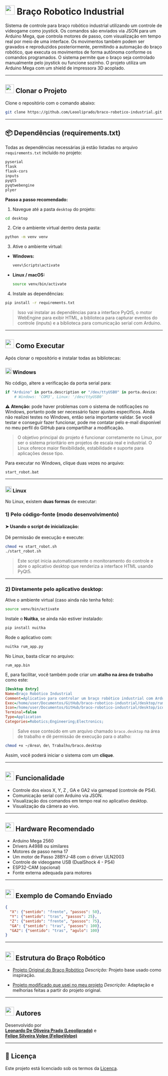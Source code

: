 # <img src="https://img.icons8.com/emoji/48/robot-emoji.png" width="30"/> Braço Robotico Industrial

Sistema de controle para braço robótico industrial utilizando um controle de videogame como joystick. Os comandos são enviados via JSON para um Arduino Mega, que controla motores de passo, com visualização em tempo real por meio de uma interface. Os movimentos também podem ser gravados e reproduzidos posteriormente, permitindo a automação do braço robótico, que executa os movimentos de forma autônoma conforme os comandos programados. O sistema permite que o braço seja controlado manualmente pelo joystick ou funcione sozinho. O projeto utiliza um Arduino Mega com um shield de impressora 3D acoplado.

---

## <img src="https://img.icons8.com/fluency/48/download.png" width="28"/> Clonar o Projeto

Clone o repositório com o comando abaixo:

```bash
git clone https://github.com/Leooliprado/braco-robotico-industrial.git
```

---

## 📦 Dependências (requirements.txt)

Todas as dependências necessárias já estão listadas no arquivo `requirements.txt` incluído no projeto:

```txt
pyserial
flask
flask-cors
inputs
pyqt5
pyqtwebengine
plyer
````

**Passo a passo recomendado:**

1. Navegue até a pasta `desktop` do projeto:

```bash
cd desktop
```

2. Crie o ambiente virtual dentro desta pasta:

```bash
python -m venv venv
```

3. Ative o ambiente virtual:

* **Windows:**

  ```bash
  venv\Scripts\activate
  ```

* **Linux / macOS:**

  ```bash
  source venv/bin/activate
  ```

4. Instale as dependências:

```bash
pip install -r requirements.txt
```

> Isso vai instalar as dependências para a interface PyQt5, o motor WebEngine para exibir HTML, a biblioteca para capturar eventos do controle (inputs) e a biblioteca para comunicação serial com Arduino.

---


## <img src="https://img.icons8.com/fluency/48/play.png" width="28"/> Como Executar

Após clonar o repositório e instalar todas as bibliotecas:

### <img src="https://img.icons8.com/fluency/48/windows-10.png" width="20"/> Windows

No código, altere a verificação da porta serial para:

```python
if "Arduino" in porta.description or "/dev/ttyUSB0" in porta.device:
    # Windows: 'COM3', Linux: '/dev/ttyUSB0'
```

⚠️ **Atenção:** pode haver problemas com o sistema de notificações no Windows, portanto pode ser necessário fazer ajustes específicos.
Ainda não realizei testes no Windows, então seria importante validar.
Se você testar e conseguir fazer funcionar, pode me contatar pelo e-mail disponível no meu perfil do GitHub para compartilhar a modificação.

> O objetivo principal do projeto é funcionar corretamente no Linux, por ser o sistema prioritário em projetos de escala real e industrial. O Linux oferece maior flexibilidade, estabilidade e suporte para aplicações desse tipo.

Para executar no Windows, clique duas vezes no arquivo:

```
start_robot.bat
```

---

### <img src="https://img.icons8.com/color/48/linux.png" width="20"/> Linux

No Linux, existem **duas formas** de executar:


### **1) Pelo código-fonte (modo desenvolvimento)**


#### ➤  Usando o script de inicialização:

Dê permissão de execução e execute:

```bash
chmod +x start_robot.sh
./start_robot.sh
```

> Este script inicia automaticamente o monitoramento do controle e abre o aplicativo desktop que renderiza a interface HTML usando PyQt5.

---

### **2) Diretamente pelo aplicativo desktop:**

Ative o ambiente virtual (caso ainda não tenha feito):

```bash
source venv/bin/activate
```

Instale o **Nuitka**, se ainda não estiver instalado:

```bash
pip install nuitka
```

Rode o aplicativo com:

```bash
nuitka rum_app.py
```


No Linux, basta clicar no arquivo:

```
rum_app.bin
```

E, para facilitar, você também pode criar um **atalho na área de trabalho** como este:

```ini
[Desktop Entry]
Name=Braço Robótico Industrial
Comment=Aplicativo para controlar um braço robótico industrial com Arduino Mega via comunicação serial e controle de PS4.
Exec=/home/user/Documentos/GitHub/braco-robotico-industrial/desktop/rum_app.bin
Icon=/home/user/Documentos/GitHub/braco-robotico-industrial/desktop/icons/icon.png
Terminal=false
Type=Application
Categories=Robotics;Engineering;Electronics;
```

> Salve esse conteúdo em um arquivo chamado `braco.desktop` na área de trabalho e dê permissão de execução para o atalho:

```bash
chmod +x ~/Área\ de\ Trabalho/braco.desktop
```

Assim, você poderá iniciar o sistema com um **clique**.

---


## <img src="https://img.icons8.com/fluency/48/controller.png" width="28"/> Funcionalidade

* Controle dos eixos X, Y, Z , GA e GA2 via gamepad (controle de PS4).
* Comunicação serial com Arduino via JSON.
* Visualização dos comandos em tempo real no aplicativo desktop.
* Visualização da câmera ao vivo.

---


## <img src="https://img.icons8.com/fluency/48/electrical.png" width="28"/> Hardware Recomendado

* Arduino Mega 2560
* Drivers A4988 ou similares
* Motores de passo nema 17
* Um motor de Passo 28BYJ-48 com o driver ULN2003
* Controle de videogame USB (DualShock 4 - PS4)
* ESP32-CAM (opcional)
* Fonte externa adequada para motores

---

## <img src="https://img.icons8.com/fluency/48/source-code.png" width="28"/> Exemplo de Comando Enviado

```json
{
  "X": {"sentido": "frente", "passos": 50},
  "Y": {"sentido": "tras", "passos": 25},
  "Z": {"sentido": "frente", "passos": 75},
  "GA": {"sentido": "tras", "passos": 100},
  "GA2": {"sentido": "tras", "agulo": 100}
}
```

---

## <img src="https://img.icons8.com/fluency/48/robot.png" width="28"/> Estrutura do Braço Robótico

* [Projeto Original do Braço Robótico](https://www.printables.com/model/132260-we-r24-six-axis-robot-arm/files)
  *Descrição:* Projeto base usado como inspiração.

* [Projeto modificado que usei no meu projeto](https://www.thingiverse.com/thing:5672870)
  *Descrição:* Adaptação e melhorias feitas a partir do projeto original.

---

## <img src="https://img.icons8.com/fluency/48/conference-background-selected.png" width="28"/> Autores

Desenvolvido por  
**[Leonardo De Oliveira Prado (Leooliprado)](https://github.com/Leooliprado)** e  
**[Felipe Silveira Volpe (FelipeVolpe)](https://github.com/FelipeVolpe)**

---

## 📜 Licença

Este projeto está licenciado sob os termos da [Licença](./LICENSE).


